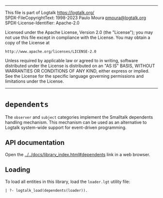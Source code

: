 ________________________________________________________________________

This file is part of Logtalk <https://logtalk.org/>  
SPDX-FileCopyrightText: 1998-2023 Paulo Moura <pmoura@logtalk.org>  
SPDX-License-Identifier: Apache-2.0

Licensed under the Apache License, Version 2.0 (the "License");
you may not use this file except in compliance with the License.
You may obtain a copy of the License at

    http://www.apache.org/licenses/LICENSE-2.0

Unless required by applicable law or agreed to in writing, software
distributed under the License is distributed on an "AS IS" BASIS,
WITHOUT WARRANTIES OR CONDITIONS OF ANY KIND, either express or implied.
See the License for the specific language governing permissions and
limitations under the License.
________________________________________________________________________


`dependents`
============

The `observer` and `subject` categories implement the Smalltalk 
dependents handling mechanism. This mechanism can be used as an
alternative to Logtalk system-wide support for event-driven
programming.


API documentation
-----------------

Open the [../../docs/library_index.html#dependents](../../docs/library_index.html#dependents)
link in a web browser.


Loading
-------

To load all entities in this library, load the `loader.lgt` utility file:

	| ?- logtalk_load(dependents(loader)).
